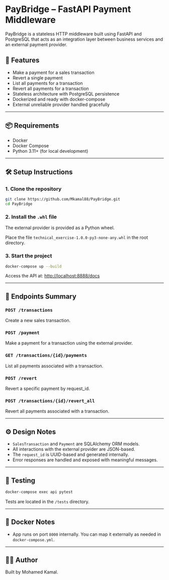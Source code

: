 
# PayBridge – FastAPI Payment Middleware

PayBridge is a stateless HTTP middleware built using FastAPI and PostgreSQL that acts as an integration layer between business services and an external payment provider.

## 🚀 Features

- Make a payment for a sales transaction
- Revert a single payment
- List all payments for a transaction
- Revert all payments for a transaction
- Stateless architecture with PostgreSQL persistence
- Dockerized and ready with docker-compose
- External unreliable provider handled gracefully

---

## 📦 Requirements

- Docker
- Docker Compose
- Python 3.11+ (for local development)

---

## 🛠️ Setup Instructions

### 1. Clone the repository

```bash
git clone https://github.com/Mkamal88/PayBridge.git
cd PayBridge
```

### 2. Install the `.whl` file

The external provider is provided as a Python wheel.

Place the file `technical_exercise-1.0.0-py3-none-any.whl` in the root directory.

### 3. Start the project

```bash
docker-compose up --build
```

Access the API at: [http://localhost:8888/docs](http://localhost:8000/docs)

---

## 📌 Endpoints Summary

### `POST /transactions`
Create a new sales transaction.

### `POST /payment`
Make a payment for a transaction using the external provider.

### `GET /transactions/{id}/payments`
List all payments associated with a transaction.

### `POST /revert`
Revert a specific payment by request_id.

### `POST /transactions/{id}/revert_all`
Revert all payments associated with a transaction.

---

## ⚙️ Design Notes

- `SalesTransaction` and `Payment` are SQLAlchemy ORM models.
- All interactions with the external provider are JSON-based.
- The `request_id` is UUID-based and generated internally.
- Error responses are handled and exposed with meaningful messages.

---

## 🧪 Testing

```bash
docker-compose exec api pytest
```

Tests are located in the `/tests` directory.

---

## 🐳 Docker Notes

- App runs on port `8000` internally. You can map it externally as needed in `docker-compose.yml`.

---

## 🧑‍💻 Author

Built by Mohamed Kamal.
